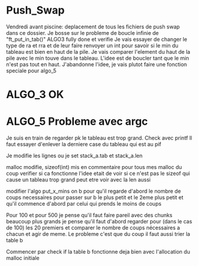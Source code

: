 # Push_Swap

Vendredi avant piscine:
	deplacement de tous les fichiers de push swap dans ce dossier.
	Je bosse sur le probleme de boucle infinie de "ft_put_in_tab()"
	ALGO3 fully done et verifie
	Je vais essayer de changer le type de ra et rra et de leur faire renvoyer un int
		pour savoir si le min du tableau est bien en haut de la pile. Je vais comparer
		l'element du haut de la pile avec le min touve dans le tableau. L'idee est de
		boucler tant que le min n'est pas tout en haut.
		J'abandonne l'idee, je vais plutot faire une fonction speciale pour algo_5

# ALGO_3 OK

# ALGO_5 Probleme avec argc


Je suis en train de regarder pk le tableau est trop grand. Check avec printf
Il faut essayer d'enlever la derniere case du tableau qui est au pif

Je modifie les lignes ou je set stack_a.tab et stack_a.len

malloc modifie, sizeof(int) mis en commentaire pour tous mes malloc
	du coup verifier si ca fonctionne 
	l'idee etait de voir si ce n'est pas le sizeof qui cause un tableau trop grand
	peut etre voir avec la len aussi

modifier l'algo put_x_mins on b pour qu'il regarde d'abord
	le nombre de coups necessaires pour passer sur b le plus
	petit et le 2eme plus petit et qu'il commence d'abord par celui qui prends le moins de coups

Pour 100 et pour 500 je pense qu'il faut faire pareil avec des chunks beaucoup plus grands
	je pense qu'il faut d'abord regarder pour (dans le cas de 100) les 20 premiers et comparer le nombre de coups
	nécessaires a chacun et agir de meme.
Le probleme c'est que du coup il faut aussi trier la table b 

Commencer par check if la table b fonctionne deja bien avec l'allocation du malloc initiale
